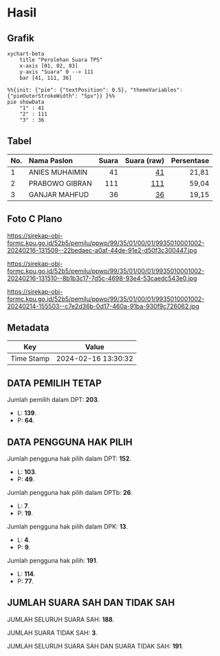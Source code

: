 # Hasil

## Grafik

```mermaid
xychart-beta
    title "Perolehan Suara TPS"
    x-axis [01, 02, 03]
    y-axis "Suara" 0 --> 111
    bar [41, 111, 36]
```

```mermaid
%%{init: {"pie": {"textPosition": 0.5}, "themeVariables": {"pieOuterStrokeWidth": "5px"}} }%%
pie showData
    "1" : 41
    "2" : 111
    "3" : 36
```

## Tabel

| No. | Nama Paslon    | Suara | Suara (raw) | Persentase |
|:--- |:-------------- | -----:| -----------:| ----------:|
| 1   | ANIES MUHAIMIN | 41    | [41][p-1]   | 21,81      |
| 2   | PRABOWO GIBRAN | 111   | [111][p-2]  | 59,04      |
| 3   | GANJAR MAHFUD  | 36    | [36][p-3]   | 19,15      |


[p-1]: https://github.com/gigit-pemilu/pemilu-2024-99-luar-negeri/blob/main/pilpres/hitung-suara/sub/99-luar-negeri/sub/35-davao-city-filipina/sub/01-davao-city-filipina/sub/0001-davao-city-filipina/sub/002-tps-001/sub/paslon-1.txt
[p-2]: https://github.com/gigit-pemilu/pemilu-2024-99-luar-negeri/blob/main/pilpres/hitung-suara/sub/99-luar-negeri/sub/35-davao-city-filipina/sub/01-davao-city-filipina/sub/0001-davao-city-filipina/sub/002-tps-001/sub/paslon-2.txt
[p-3]: https://github.com/gigit-pemilu/pemilu-2024-99-luar-negeri/blob/main/pilpres/hitung-suara/sub/99-luar-negeri/sub/35-davao-city-filipina/sub/01-davao-city-filipina/sub/0001-davao-city-filipina/sub/002-tps-001/sub/paslon-3.txt

## Foto C Plano

https://sirekap-obj-formc.kpu.go.id/52b5/pemilu/ppwp/99/35/01/00/01/9935010001002-20240216-131509--22bedaec-a0af-44de-91e2-d50f3c300447.jpg

https://sirekap-obj-formc.kpu.go.id/52b5/pemilu/ppwp/99/35/01/00/01/9935010001002-20240216-131510--8b1b3c17-7d5c-4698-93e4-53caedc543e0.jpg

https://sirekap-obj-formc.kpu.go.id/52b5/pemilu/ppwp/99/35/01/00/01/9935010001002-20240214-155503--c7e2d36b-0d17-460a-91ba-930f9c726062.jpg


## Metadata

| Key        | Value               |
| ---------- | ------------------- |
| Time Stamp | 2024-02-16 13:30:32 |


## DATA PEMILIH TETAP

Jumlah pemilih dalam DPT: **203**.
 * L: **139**.
 * P: **64**.

## DATA PENGGUNA HAK PILIH

Jumlah pengguna hak pilih dalam DPT: **152**.
 * L: **103**.
 * P: **49**.

Jumlah pengguna hak pilih dalam DPTb: **26**.
 * L: **7**.
 * P: **19**.

Jumlah pengguna hak pilih dalam DPK: **13**.
 * L: **4**.
 * P: **9**.

Jumlah pengguna hak pilih: **191**.
 * L: **114**.
 * P: **77**.

## JUMLAH SUARA SAH DAN TIDAK SAH

JUMLAH SELURUH SUARA SAH: **188**.

JUMLAH SUARA TIDAK SAH: **3**.

JUMLAH SELURUH SUARA SAH DAN SUARA TIDAK SAH: **191**.


